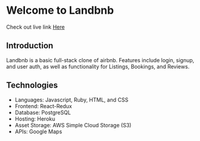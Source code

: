 # Welcome to Landbnb
Check out live link [Here](https://landbnb-us.herokuapp.com/#/) 
## Introduction
Landbnb is a basic full-stack clone of airbnb. Features include login, signup, and user auth, as well as functionality for Listings, Bookings, and Reviews.
## Technologies
- Languages: Javascript, Ruby, HTML, and CSS
- Frontend: React-Redux
- Database: PostgreSQL
- Hosting: Heroku
- Asset Storage: AWS Simple Cloud Storage (S3)
- APIs: Google Maps
